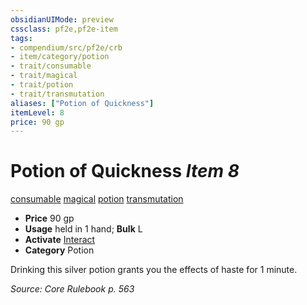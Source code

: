```yaml
---
obsidianUIMode: preview
cssclass: pf2e,pf2e-item
tags:
- compendium/src/pf2e/crb
- item/category/potion
- trait/consumable
- trait/magical
- trait/potion
- trait/transmutation
aliases: ["Potion of Quickness"]
itemLevel: 8
price: 90 gp
---
```

# Potion of Quickness *Item 8*  
[consumable](../../../rules/traits/consumable.md)  [magical](../../../rules/traits/magical.md)  [potion](../../../rules/traits/potion.md)  [transmutation](../../../rules/traits/transmutation.md)  

- **Price** 90 gp
- **Usage** held in 1 hand; **Bulk** L
- **Activate** [Interact](../../../rules/actions/interact.md)
- **Category** Potion

Drinking this silver potion grants you the effects of haste for 1 minute.

*Source: Core Rulebook p. 563*
